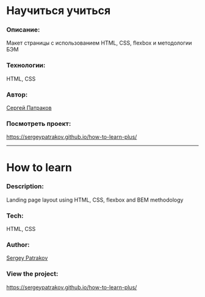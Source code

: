 # Научиться учиться

### Описание:

Макет страницы с использованием HTML, CSS, flexbox и методологии БЭМ

### Технологии:

HTML, CSS

### Автор:

[Сергей Патраков](https://github.com/sergeypatrakov)

### Посмотреть проект:

https://sergeypatrakov.github.io/how-to-learn-plus/

---

# How to learn

### Description:

Landing page layout using HTML, CSS, flexbox and BEM methodology

### Tech:

HTML, CSS

### Author: 

[Sergey Patrakov](https://github.com/sergeypatrakov)

### View the project:

https://sergeypatrakov.github.io/how-to-learn-plus/